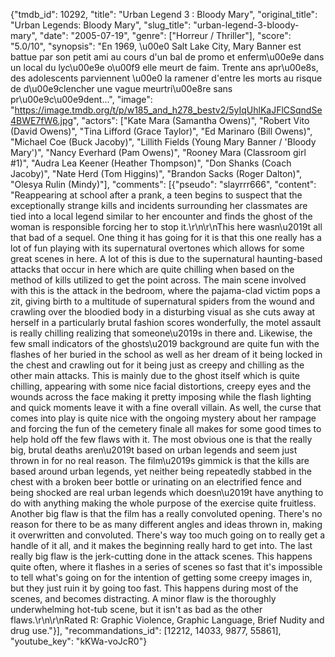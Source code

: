 {"tmdb_id": 10292, "title": "Urban Legend 3 : Bloody Mary", "original_title": "Urban Legends: Bloody Mary", "slug_title": "urban-legend-3-bloody-mary", "date": "2005-07-19", "genre": ["Horreur / Thriller"], "score": "5.0/10", "synopsis": "En 1969, \u00e0 Salt Lake City, Mary Banner est battue par son petit ami au cours d'un bal de promo et enferm\u00e9e dans un local du lyc\u00e9e o\u00f9 elle meurt de faim. Trente ans apr\u00e8s, des adolescents parviennent \u00e0 la ramener d'entre les morts au risque de d\u00e9clencher une vague meurtri\u00e8re sans pr\u00e9c\u00e9dent...", "image": "https://image.tmdb.org/t/p/w185_and_h278_bestv2/5yIqUhlKaJFlCSqndSe4BWE7fW6.jpg", "actors": ["Kate Mara (Samantha Owens)", "Robert Vito (David Owens)", "Tina Lifford (Grace Taylor)", "Ed Marinaro (Bill Owens)", "Michael Coe (Buck Jacoby)", "Lillith Fields (Young Mary Banner / 'Bloody Mary')", "Nancy Everhard (Pam Owens)", "Rooney Mara (Classroom girl #1)", "Audra Lea Keener (Heather Thompson)", "Don Shanks (Coach Jacoby)", "Nate Herd (Tom Higgins)", "Brandon Sacks (Roger Dalton)", "Olesya Rulin (Mindy)"], "comments": [{"pseudo": "slayrrr666", "content": "Reappearing at school after a prank, a teen begins to suspect that the exceptionally strange kills and incidents surrounding her classmates are tied into a local legend similar to her encounter and finds the ghost of the woman is responsible forcing her to stop it.\r\n\r\nThis here wasn\u2019t all that bad of a sequel. One thing it has going for it is that this one really has a lot of fun playing with its supernatural overtones which allows for some great scenes in here. A lot of this is due to the supernatural haunting-based attacks that occur in here which are quite chilling when based on the method of kills utilized to get the point across. The main scene involved with this is the attack in the bedroom, where the pajama-clad victim pops a zit, giving birth to a multitude of supernatural spiders from the wound and crawling over the bloodied body in a disturbing visual as she cuts away at herself in a particularly brutal fashion scores wonderfully, the motel assault is really chilling realizing that someone\u2019s in there and. Likewise, the few small indicators of the ghosts\u2019 background are quite fun with the flashes of her buried in the school as well as her dream of it being locked in the chest and crawling out for it being just as creepy and chilling as the other main attacks. This is mainly due to the ghost itself which is quite chilling, appearing with some nice facial distortions, creepy eyes and the wounds across the face making it pretty imposing while the flash lighting and quick moments leave it with a fine overall villain. As well, the curse that comes into play is quite nice with the ongoing mystery about her rampage and forcing the fun of the cemetery finale all makes for some good times to help hold off the few flaws with it. The most obvious one is that the really big, brutal deaths aren\u2019t based on urban legends and seem just thrown in for no real reason. The film\u2019s gimmick is that the kills are based around urban legends, yet neither being repeatedly stabbed in the chest with a broken beer bottle or urinating on an electrified fence and being shocked are real urban legends which doesn\u2019t have anything to do with anything making the whole purpose of the exercise quite fruitless. Another big flaw is that the film has a really convoluted opening. There's no reason for there to be as many different angles and ideas thrown in, making it overwritten and convoluted. There's way too much going on to really get a handle of it all, and it makes the beginning really hard to get into. The last really big flaw is the jerk-cutting done in the attack scenes. This happens quite often, where it flashes in a series of scenes so fast that it's impossible to tell what's going on for the intention of getting some creepy images in, but they just ruin it by going too fast. This happens during most of the scenes, and becomes distracting. A minor flaw is the thoroughly underwhelming hot-tub scene, but it isn't as bad as the other flaws.\r\n\r\nRated R: Graphic Violence, Graphic Language, Brief Nudity and drug use."}], "recommandations_id": [12212, 14033, 9877, 55861], "youtube_key": "kKWa-voJcR0"}